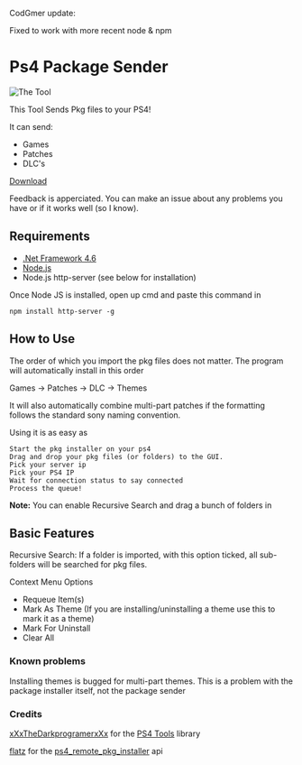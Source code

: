 CodGmer update:

Fixed to work with more recent node & npm

# Ps4 Package Sender

![The Tool](https://frostyso.github.io/imgs/pkgsender.png)

This Tool Sends Pkg files to your PS4! 

It can send:
  - Games
  - Patches
  - DLC's
  
  [Download](https://mega.nz/folder/nItDhAoB#lTtL1qp2SZg1YQBlJdD5-A)
  
  Feedback is apperciated. You can make an issue about any problems you have or if it works well (so I know).

## Requirements
- [.Net Framework 4.6](https://www.microsoft.com/en-nz/download/details.aspx?id=48130)
- [Node.js](https://nodejs.org/)
- Node.js http-server (see below for installation)

Once Node JS is installed, open up cmd and paste this command in 

`npm install http-server -g` 

## How to Use
The order of which you import the pkg files does not matter. The program will automatically install in this order 

Games -> Patches -> DLC -> Themes

It will also automatically combine multi-part patches if the formatting follows the standard sony naming convention.

Using it is as easy as
```
Start the pkg installer on your ps4
Drag and drop your pkg files (or folders) to the GUI. 
Pick your server ip
Pick your PS4 IP
Wait for connection status to say connected
Process the queue!
```
**Note:** You can enable Recursive Search and drag a bunch of folders in

## Basic Features
Recursive Search:  If a folder is imported, with this option ticked, all sub-folders will be searched for pkg files.

Context Menu Options

- Requeue Item(s)
- Mark As Theme (If you are installing/uninstalling a theme use this to mark it as a theme)
- Mark For Uninstall
- Clear All


### Known problems
Installing themes is bugged for multi-part themes. This is a problem with the package installer itself, not the package sender

### Credits
[xXxTheDarkprogramerxXx](https://github.com/xXxTheDarkprogramerxXx) for the [PS4 Tools](https://github.com/xXxTheDarkprogramerxXx/PS4_Tools) library

[flatz](https://github.com/flatz/) for the [ps4_remote_pkg_installer](https://github.com/flatz/ps4_remote_pkg_installer) api
